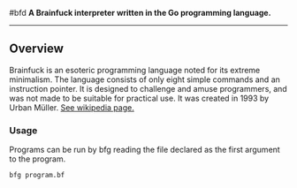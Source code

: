#bfd
**A Brainfuck interpreter written in the Go programming language.**

---

## Overview

Brainfuck is an esoteric programming language noted for its extreme minimalism. The language consists of only eight simple commands and an instruction pointer. It is designed to challenge and amuse programmers, and was not made to be suitable for practical use. It was created in 1993 by Urban Müller. [See wikipedia page.](https://en.wikipedia.org/wiki/Brainfuck)

### Usage

Programs can be run by bfg reading the file declared as the first argument to the program.

```
bfg program.bf
```
